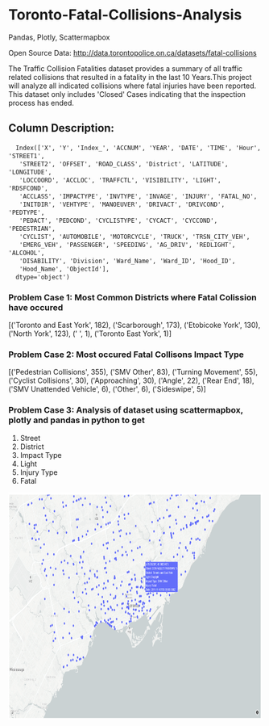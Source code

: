 # Toronto-Fatal-Collisions-Analysis
Pandas, Plotly, Scattermapbox

Open Source Data: http://data.torontopolice.on.ca/datasets/fatal-collisions

The Traffic Collision Fatalities dataset provides a summary of all traffic related collisions that resulted in a fatality in the last 10 Years.This project will analyze all indicated collisions where fatal injuries have been reported. This dataset only includes 'Closed' Cases indicating that the inspection process has ended.

## Column	Description: 

      Index(['X', 'Y', 'Index_', 'ACCNUM', 'YEAR', 'DATE', 'TIME', 'Hour', 'STREET1',
       'STREET2', 'OFFSET', 'ROAD_CLASS', 'District', 'LATITUDE', 'LONGITUDE',
       'LOCCOORD', 'ACCLOC', 'TRAFFCTL', 'VISIBILITY', 'LIGHT', 'RDSFCOND',
       'ACCLASS', 'IMPACTYPE', 'INVTYPE', 'INVAGE', 'INJURY', 'FATAL_NO',
       'INITDIR', 'VEHTYPE', 'MANOEUVER', 'DRIVACT', 'DRIVCOND', 'PEDTYPE',
       'PEDACT', 'PEDCOND', 'CYCLISTYPE', 'CYCACT', 'CYCCOND', 'PEDESTRIAN',
       'CYCLIST', 'AUTOMOBILE', 'MOTORCYCLE', 'TRUCK', 'TRSN_CITY_VEH',
       'EMERG_VEH', 'PASSENGER', 'SPEEDING', 'AG_DRIV', 'REDLIGHT', 'ALCOHOL',
       'DISABILITY', 'Division', 'Ward_Name', 'Ward_ID', 'Hood_ID',
       'Hood_Name', 'ObjectId'],
      dtype='object')
      
### Problem Case 1: Most Common Districts where Fatal Colission have occured

[('Toronto and East York', 182), ('Scarborough', 173), ('Etobicoke York', 130), ('North York', 123), (' ', 1), ('Toronto East York', 1)]

### Problem Case 2: Most occured Fatal Collisons Impact Type

[('Pedestrian Collisions', 355), ('SMV Other', 83), ('Turning Movement', 55), ('Cyclist Collisions', 30), ('Approaching', 30), ('Angle', 22), ('Rear End', 18), ('SMV Unattended Vehicle', 6), ('Other', 6), ('Sideswipe', 5)]

### Problem Case 3: Analysis of dataset using scattermapbox, plotly and pandas in python to get 
1. Street
2. District
3. Impact Type
4. Light
5. Injury Type
6. Fatal

<img src="https://github.com/patelnisarg61/Toronto-Fatal-Collisions-Analysis/blob/master/Fatal-Collision-Plot.PNG" width="700" height="450" style="vertical-align:center;">
